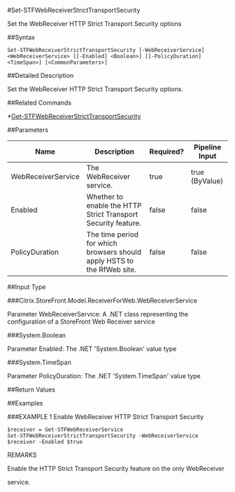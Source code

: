 #Set-STFWebReceiverStrictTransportSecurity
Set the WebReceiver HTTP Strict Transport Security options
##Syntax
```Set-STFWebReceiverStrictTransportSecurity [-WebReceiverService] <WebReceiverService> [[-Enabled] <Boolean>] [[-PolicyDuration] <TimeSpan>] [<CommonParameters>]
```
##Detailed Description
Set the WebReceiver HTTP Strict Transport Security options.
##Related Commands
*[Get-STFWebReceiverStrictTransportSecurity](Get-STFWebReceiverStrictTransportSecurity)
##Parameters
|Name|Description|Required?|Pipeline Input||--|--|--|--||WebReceiverService|The WebReceiver service.|true|true (ByValue)||Enabled|Whether to enable the HTTP Strict Transport Security feature.|false|false||PolicyDuration|The time period for which browsers should apply HSTS to the RfWeb site.|false|false|##Input Type
###Citrix.StoreFront.Model.ReceiverForWeb.WebReceiverService
Parameter WebReceiverService: A .NET class representing the configuration of a StoreFront Web Receiver service
###System.Boolean
Parameter Enabled: The .NET 'System.Boolean' value type
###System.TimeSpan
Parameter PolicyDuration: The .NET 'System.TimeSpan' value type
##Return Values
##Examples
###EXAMPLE 1 Enable WebReceiver HTTP Strict Transport Security
```$receiver = Get-STFWebReceiverService
Set-STFWebReceiverStrictTransportSecurity -WebReceiverService $receiver -Enabled $true
```
REMARKS
Enable the HTTP Strict Transport Security feature on the only WebReceiver
service.
